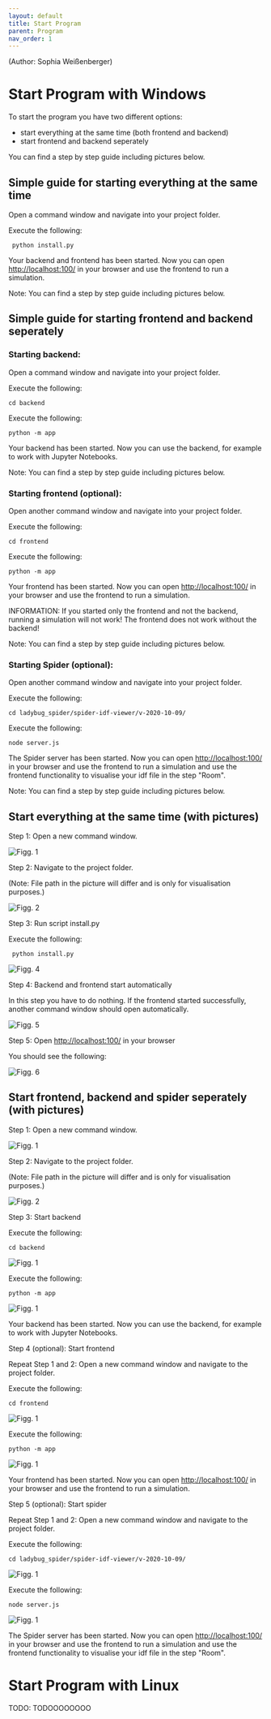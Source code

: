 ```yaml
---
layout: default
title: Start Program
parent: Program
nav_order: 1
---
```

(Author: Sophia Weißenberger) 
# Start Program with Windows

To start the program you have two different options: 
   * start everything at the same time (both frontend and backend)
   * start frontend and backend seperately

You can find a step by step guide including pictures below.

## Simple guide for starting everything at the same time

Open a command window and navigate into your project folder. 

Execute the following: 

```
 python install.py
```

Your backend and frontend has been started. Now you can open [http://localhost:100/](http://localhost:100/) in your browser and use the frontend to run a simulation.

Note: You can find a step by step guide including pictures below.

## Simple guide for starting frontend and backend seperately

### Starting backend: 

Open a command window and navigate into your project folder. 

Execute the following:  

```
cd backend
```

Execute the following:  

```
python -m app
```

Your backend has been started. Now you can use the backend, for example to work with Jupyter Notebooks.

Note: You can find a step by step guide including pictures below.

### Starting frontend (optional): 

Open another command window and navigate into your project folder. 

Execute the following: 

```
cd frontend
```

Execute the following:  

```
python -m app
```


Your frontend has been started. Now you can open [http://localhost:100/](http://localhost:100/) in your browser and use the frontend to run a simulation.

INFORMATION: If you started only the frontend and not the backend, running a simulation will not work! The frontend does not work without the backend!

Note: You can find a step by step guide including pictures below.


### Starting Spider (optional): 

Open another command window and navigate into your project folder. 

Execute the following: 

```
cd ladybug_spider/spider-idf-viewer/v-2020-10-09/
```

Execute the following:  

```
node server.js
```


The Spider server has been started. Now you can open [http://localhost:100/](http://localhost:100/) in your browser and use the frontend to run a simulation and use the frontend functionality to visualise your idf file in the step "Room".

Note: You can find a step by step guide including pictures below.


## Start everything at the same time (with pictures)

Step 1: Open a new command window.

![Figg. 1](images/ProgramStartAll1.PNG)

Step 2: Navigate to the project folder.

(Note: File path in the picture will differ and is only for visualisation purposes.)

![Figg. 2](images/ProgramStartAll2.PNG)

Step 3: Run script install.py 

Execute the following: 

```
 python install.py
```

![Figg. 4](images/ProgramStartAll4.PNG)

Step 4: Backend and frontend start automatically

In this step you have to do nothing. If the frontend started successfully, another command window should open automatically. 

![Figg. 5](images/ProgramStartAll5.PNG)


Step 5: Open [http://localhost:100/](http://localhost:100/) in your browser

You should see the following: 

![Figg. 6](images/ProgramStartAllSpider.PNG)

## Start frontend, backend and spider seperately (with pictures) 

Step 1: Open a new command window.

![Figg. 1](images/ProgramStartAll1.PNG)

Step 2: Navigate to the project folder.

(Note: File path in the picture will differ and is only for visualisation purposes.)

![Figg. 2](images/ProgramStartAll2.PNG)

Step 3: Start backend 

Execute the following: 

```
cd backend
```

![Figg. 1](images/ProgramStartFB4.PNG)

Execute the following: 

```
python -m app
```

![Figg. 1](images/ProgramStartFB5.PNG)

Your backend has been started. Now you can use the backend, for example to work with Jupyter Notebooks. 

Step 4 (optional): Start frontend 

Repeat Step 1 and 2: Open a new command window and navigate to the project folder. 

Execute the following: 

```
cd frontend
```

![Figg. 1](images/ProgramStartFB6.PNG)

Execute the following: 

```
python -m app
```

![Figg. 1](images/ProgramStartFB7.PNG)

Your frontend has been started. Now you can open [http://localhost:100/](http://localhost:100/) in your browser and use the frontend to run a simulation. 


Step 5 (optional): Start spider

Repeat Step 1 and 2: Open a new command window and navigate to the project folder. 


Execute the following: 

```
cd ladybug_spider/spider-idf-viewer/v-2020-10-09/
```

![Figg. 1](images/ProgramStartSpider.PNG)

Execute the following:  

```
node server.js
```

![Figg. 1](images/ProgramStartSpider2.PNG)

The Spider server has been started. Now you can open [http://localhost:100/](http://localhost:100/) in your browser and use the frontend to run a simulation and use the frontend functionality to visualise your idf file in the step "Room".

# Start Program with Linux

TODO: TODOOOOOOOO 
